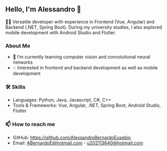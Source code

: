 ## Hello, I'm Alessandro 👋  

👨‍💻 Versatile developer with experience in Frontend (Vue, Angular) and Backend (.NET, Spring Boot). During my university studies, I also explored mobile development with Android Studio and Flutter.  

###  About Me  
- 🌱 I’m currently learning computer vision and convolutional neural networks
- 💡 Interested in frontend and backend development as well as mobile development

### 🛠️ Skills  
- Languages: Python, Java, Javascript, C#, C++
- Tools & Frameworks: Vue, Angular, .NET, Spring Boot, Android Studio, Flutter  

### 📫 How to reach me  
- GitHub: https://github.com/AlessandroBernardoEusebio
- Email: ABernardoE@hotmail.com - u202113640@hotmail.com
